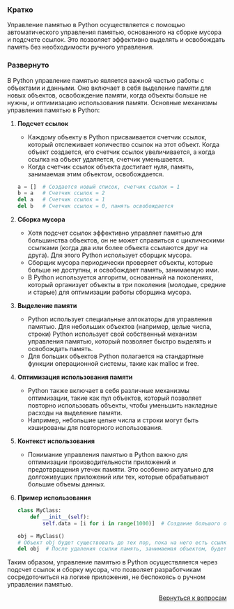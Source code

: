 ### Кратко

Управление памятью в Python осуществляется с помощью автоматического управления памятью, основанного на сборке мусора
и подсчете ссылок. Это позволяет эффективно выделять и освобождать память без необходимости ручного управления.

### Развернуто

В Python управление памятью является важной частью работы с объектами и данными. Оно включает в себя выделение памяти
для новых объектов, освобождение памяти, когда объекты больше не нужны, и оптимизацию использования памяти. Основные
механизмы управления памятью в Python:

1. **Подсчет ссылок**
    - Каждому объекту в Python присваивается счетчик ссылок, который отслеживает количество ссылок на этот объект.
      Когда объект создается, его счетчик ссылок увеличивается, а когда ссылка на объект удаляется, счетчик уменьшается.
    - Когда счетчик ссылок объекта достигает нуля, память, занимаемая этим объектом, освобождается.
    ```Python
    a = []  # Создается новый список, счетчик ссылок = 1
    b = a   # Счетчик ссылок = 2
    del a   # Счетчик ссылок = 1
    del b   # Счетчик ссылок = 0, память освобождается
    ```

2. **Сборка мусора**
    - Хотя подсчет ссылок эффективно управляет памятью для большинства объектов, он не может справиться с циклическими
      ссылками (когда два или более объекта ссылаются друг на друга). Для этого Python использует сборщик мусора.
    - Сборщик мусора периодически проверяет объекты, которые больше не доступны, и освобождает память, занимаемую ими.
    - В Python используется алгоритм, основанный на поколениях, который организует объекты в три поколения (молодые,
      средние и старые) для оптимизации работы сборщика мусора.

3. **Выделение памяти**
    - Python использует специальные аллокаторы для управления памятью. Для небольших объектов (например, целые числа,
      строки) Python использует свой собственный механизм управления памятью, который позволяет быстро выделять и
      освобождать память.
    - Для больших объектов Python полагается на стандартные функции операционной системы, такие как malloc и free.

4. **Оптимизация использования памяти**
    - Python также включает в себя различные механизмы оптимизации, такие как пул объектов, который позволяет
      повторно использовать объекты, чтобы уменьшить накладные расходы на выделение памяти.
    - Например, небольшие целые числа и строки могут быть кэшированы для повторного использования.

5. **Контекст использования**
    - Понимание управления памятью в Python важно для оптимизации производительности приложений и предотвращения
      утечек памяти. Это особенно актуально для долгоживущих приложений или тех, которые обрабатывают большие
      объемы данных.

6. **Пример использования**
    ```Python
    class MyClass:
        def __init__(self):
            self.data = [i for i in range(1000)]  # Создание большого объекта

    obj = MyClass()
    # Объект obj будет существовать до тех пор, пока на него есть ссылки
    del obj  # После удаления ссылки память, занимаемая объектом, будет освобождена
    ```

Таким образом, управление памятью в Python осуществляется через подсчет ссылок и сборку мусора, что позволяет
разработчикам сосредоточиться на логике приложения, не беспокоясь о ручном управлении памятью.

<div align="right">

[Вернуться к вопросам](../Вопросы.md)

</div>
